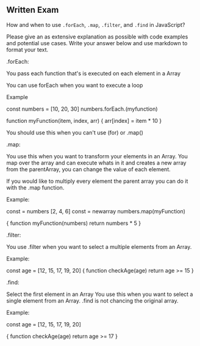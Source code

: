## Written Exam

How and when to use `.forEach`, `.map`, `.filter`, and `.find` in JavaScript?

Please give an as extensive explanation as possible with code examples and potential use cases. Write your answer below and use markdown to format your text.

.forEach:

You pass each function that's is executed on each element in a Array

You can use forEach when you want to execute a loop

Example

const numbers = [10, 20, 30]
numbers.forEach.(myfunction)

function myFunction(item, index, arr) {
arr[index] = item \* 10
}

You should use this when you can't use (for) or .map()

.map:

You use this when you want to transform your elements in an Array.
You map over the array and can execute whats in it and creates a new array from the parentArray, you can change the value of each element.

If you would like to multiply every element the parent array you can do it with the .map function.

Example:

const = numbers [2, 4, 6]
const = newarray numbers.map(myFunction)

{
function myFunction(numbers)
return numbers * 5
}

.filter:

You use .filter when you want to select a multiple elements from an Array.

Example:

const age = [12, 15, 17, 19, 20]
{
function checkAge(age)
return age >= 15
}

.find:

Select the first element in an Array
You use this when you want to select a single element from an Array.
.find is not chancing the original array.

Example:

const age = [12, 15, 17, 19, 20]

{
  function checkAge(age)
  return age >= 17
}

